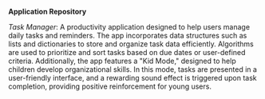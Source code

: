 **Application Repository**

_Task Manager_:
A productivity application designed to help users manage daily tasks and reminders. The app incorporates data structures such as lists and dictionaries to store and organize task data efficiently. Algorithms are used to prioritize and sort tasks based on due dates or user-defined criteria. Additionally, the app features a "Kid Mode," designed to help children develop organizational skills. In this mode, tasks are presented in a user-friendly interface, and a rewarding sound effect is triggered upon task completion, providing positive reinforcement for young users.
